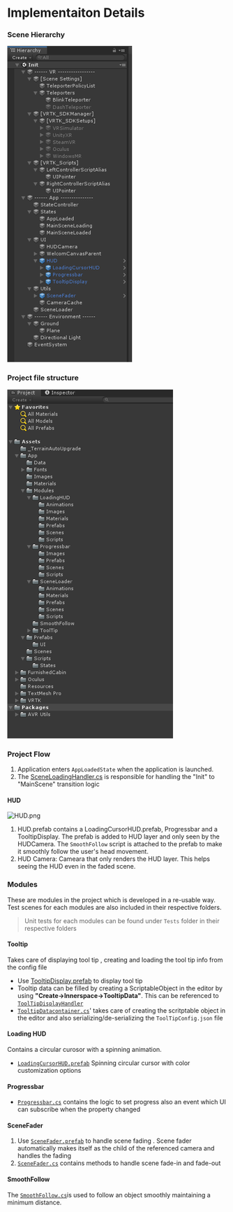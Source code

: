 
# Implementaiton Details

### Scene Hierarchy
![alt text](https://github.com/ajnaduvil/InnerSpace.SceneLoader/blob/master/Documentation/Implementation%20Details/project%20hierarchy.PNG?raw=true)

### Project file structure
![alt text](https://github.com/ajnaduvil/InnerSpace.SceneLoader/blob/master/Documentation/Implementation%20Details/project%20file%20structure.PNG?raw=true)
### Project Flow
 1.  Application enters `AppLoadedState` when the application is launched.
 2.  The [SceneLoadingHandler.cs](https://github.com/ajnaduvil/InnerSpace.SceneLoader/blob/master/SceneLoader.Unity/Assets/App/Scripts/SceneLoadingHandler.cs) is responsible for handling the  "Init" to "MainScene" transition logic
#### HUD
![HUD.png](https://github.com/ajnaduvil/InnerSpace.SceneLoader/blob/feature/documentation/Documentation/Implementation%20Details/HUD.png?raw=true)
1.  HUD.prefab contains a LoadingCursorHUD.prefab, Progressbar and a TooltipDisplay. The prefab is added to HUD layer and only seen by the HUDCamera. The `SmoothFollow` script is attached to the prefab to make it smoothly follow the user's head movement.
2.  HUD Camera: Cameara that only renders the HUD layer. This helps seeing the HUD even in the faded scene.

###  Modules
These are modules in the project which is developed in  a re-usable way. Test scenes for each modules are also included in their respective folders.
> Unit tests for each modules can be found under `Tests` folder in their respective folders
#### Tooltip
Takes care of displaying tool tip , creating and loading the tool tip info from the config file
-  Use [TooltipDisplay.prefab](https://github.com/ajnaduvil/InnerSpace.SceneLoader/blob/master/SceneLoader.Unity/Assets/App/Modules/ToolTip/Prefabs/TooltipDisplay.prefab "TooltipDisplay.prefab")  to display tool tip
- Tooltip data can be filled by creating a ScriptableObject in the editor by using **"Create->Innerspace->TooltipData"**. This can be referenced to [`ToolTipDisplayHandler`](https://github.com/ajnaduvil/InnerSpace.SceneLoader/blob/master/SceneLoader.Unity/Assets/App/Modules/ToolTip/Scripts/ToolTipDisplayHandler.cs "ToolTipDisplayHandler.cs") 
-   [`TooltipDatacontainer.cs`](https://github.com/ajnaduvil/InnerSpace.SceneLoader/blob/master/SceneLoader.Unity/Assets/App/Modules/ToolTip/Scripts/ToolTipDataContainer.cs)' takes care of creating the scritptable object in the editor and also serializing/de-serializing the `ToolTipConfig.json`  file 

#### Loading HUD
Contains a circular curosor with a spinning animation.

 - [`LoadingCursorHUD.prefab`](https://github.com/ajnaduvil/InnerSpace.SceneLoader/blob/master/SceneLoader.Unity/Assets/App/Modules/LoadingHUD/Prefabs/LoadingCursorHUD.prefab "LoadingCursorHUD.prefab") Spinning circular cursor with color customization options
 
#### Progressbar
- [`Progressbar.cs`](https://github.com/ajnaduvil/InnerSpace.SceneLoader/blob/master/SceneLoader.Unity/Assets/App/Modules/Progressbar/Scripts/Progressbar.cs "Progressbar.cs") contains the logic to set progress also an event which UI can subscribe when the property changed

#### SceneFader

1.  Use [`SceneFader.prefab`](https://github.com/ajnaduvil/InnerSpace.SceneLoader/blob/master/SceneLoader.Unity/Assets/App/Modules/SceneLoader/Prefabs/SceneFader.prefab "SceneFader.prefab") to handle scene fading . Scene fader automatically makes itself as the child of the referenced camera and handles the fading
2.  [`SceneFader.cs`](https://github.com/ajnaduvil/InnerSpace.SceneLoader/blob/master/SceneLoader.Unity/Assets/App/Modules/SceneLoader/Scripts/SceneFader.cs "SceneFader.cs") contains methods to handle scene fade-in and fade-out

#### SmoothFollow
The [`SmoothFollow.cs`](https://github.com/ajnaduvil/InnerSpace.SceneLoader/blob/master/SceneLoader.Unity/Assets/App/Modules/SmoothFollow/SmoothFollow.cs "SmoothFollow.cs")is used to follow an object smoothly maintaining a minimum distance.
